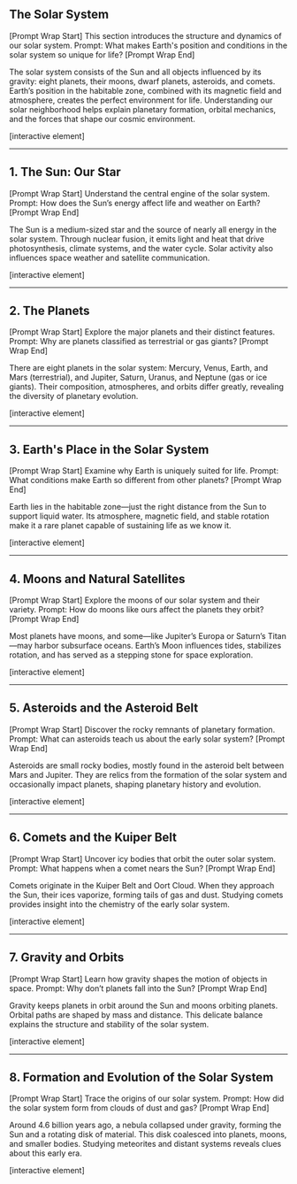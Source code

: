 ## The Solar System

\[Prompt Wrap Start]
This section introduces the structure and dynamics of our solar system. Prompt: What makes Earth's position and conditions in the solar system so unique for life?
\[Prompt Wrap End]

The solar system consists of the Sun and all objects influenced by its gravity: eight planets, their moons, dwarf planets, asteroids, and comets. Earth’s position in the habitable zone, combined with its magnetic field and atmosphere, creates the perfect environment for life. Understanding our solar neighborhood helps explain planetary formation, orbital mechanics, and the forces that shape our cosmic environment.

\[interactive element]

---

## 1. The Sun: Our Star

\[Prompt Wrap Start]
Understand the central engine of the solar system. Prompt: How does the Sun’s energy affect life and weather on Earth?
\[Prompt Wrap End]

The Sun is a medium-sized star and the source of nearly all energy in the solar system. Through nuclear fusion, it emits light and heat that drive photosynthesis, climate systems, and the water cycle. Solar activity also influences space weather and satellite communication.

\[interactive element]

---

## 2. The Planets

\[Prompt Wrap Start]
Explore the major planets and their distinct features. Prompt: Why are planets classified as terrestrial or gas giants?
\[Prompt Wrap End]

There are eight planets in the solar system: Mercury, Venus, Earth, and Mars (terrestrial), and Jupiter, Saturn, Uranus, and Neptune (gas or ice giants). Their composition, atmospheres, and orbits differ greatly, revealing the diversity of planetary evolution.

\[interactive element]

---

## 3. Earth's Place in the Solar System

\[Prompt Wrap Start]
Examine why Earth is uniquely suited for life. Prompt: What conditions make Earth so different from other planets?
\[Prompt Wrap End]

Earth lies in the habitable zone—just the right distance from the Sun to support liquid water. Its atmosphere, magnetic field, and stable rotation make it a rare planet capable of sustaining life as we know it.

\[interactive element]

---

## 4. Moons and Natural Satellites

\[Prompt Wrap Start]
Explore the moons of our solar system and their variety. Prompt: How do moons like ours affect the planets they orbit?
\[Prompt Wrap End]

Most planets have moons, and some—like Jupiter’s Europa or Saturn’s Titan—may harbor subsurface oceans. Earth’s Moon influences tides, stabilizes rotation, and has served as a stepping stone for space exploration.

\[interactive element]

---

## 5. Asteroids and the Asteroid Belt

\[Prompt Wrap Start]
Discover the rocky remnants of planetary formation. Prompt: What can asteroids teach us about the early solar system?
\[Prompt Wrap End]

Asteroids are small rocky bodies, mostly found in the asteroid belt between Mars and Jupiter. They are relics from the formation of the solar system and occasionally impact planets, shaping planetary history and evolution.

\[interactive element]

---

## 6. Comets and the Kuiper Belt

\[Prompt Wrap Start]
Uncover icy bodies that orbit the outer solar system. Prompt: What happens when a comet nears the Sun?
\[Prompt Wrap End]

Comets originate in the Kuiper Belt and Oort Cloud. When they approach the Sun, their ices vaporize, forming tails of gas and dust. Studying comets provides insight into the chemistry of the early solar system.

\[interactive element]

---

## 7. Gravity and Orbits

\[Prompt Wrap Start]
Learn how gravity shapes the motion of objects in space. Prompt: Why don’t planets fall into the Sun?
\[Prompt Wrap End]

Gravity keeps planets in orbit around the Sun and moons orbiting planets. Orbital paths are shaped by mass and distance. This delicate balance explains the structure and stability of the solar system.

\[interactive element]

---

## 8. Formation and Evolution of the Solar System

\[Prompt Wrap Start]
Trace the origins of our solar system. Prompt: How did the solar system form from clouds of dust and gas?
\[Prompt Wrap End]

Around 4.6 billion years ago, a nebula collapsed under gravity, forming the Sun and a rotating disk of material. This disk coalesced into planets, moons, and smaller bodies. Studying meteorites and distant systems reveals clues about this early era.

\[interactive element]
